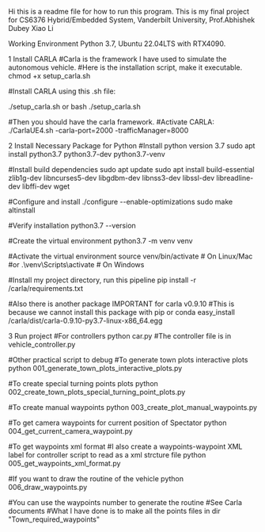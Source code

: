 Hi this is a readme file for how to run this program.
This is my final project for CS6376 Hybrid/Embedded System, Vanderbilt University, Prof.Abhishek Dubey
Xiao Li

Working Environment
Python 3.7, Ubuntu 22.04LTS with RTX4090.

1 Install CARLA
#Carla is the framework I have used to simulate the autonomous vehicle.
#Here is the installation script, make it executable.
chmod +x setup_carla.sh

#Install CARLA using this .sh file:

./setup_carla.sh
or bash ./setup_carla.sh

#Then you should have the carla framework.
#Activate CARLA:
./CarlaUE4.sh -carla-port=2000 -trafficManager=8000

2 Install Necessary Package for Python
#Install python version 3.7
sudo apt install python3.7 python3.7-dev python3.7-venv

#Install build dependencies
sudo apt update
sudo apt install build-essential zlib1g-dev libncurses5-dev libgdbm-dev libnss3-dev libssl-dev libreadline-dev libffi-dev wget

#Configure and install
./configure --enable-optimizations
sudo make altinstall

#Verify installation
python3.7 --version

#Create the virtual environment
python3.7 -m venv venv

#Activate the virtual environment
source venv/bin/activate  # On Linux/Mac
#or
.\venv\Scripts\activate  # On Windows

#Install my project directory, run this pipeline
pip install -r /carla/requirements.txt

#Also there is another package IMPORTANT for carla v0.9.10
#This is because we cannot install this package with pip or conda
easy_install /carla/dist/carla-0.9.10-py3.7-linux-x86_64.egg

3 Run project
#For controllers
python car.py
#The controller file is in vehicle_controller.py

#Other practical script to debug
#To generate town plots interactive plots
python 001_generate_town_plots_interactive_plots.py

#To create special turning points plots
python 002_create_town_plots_special_turning_point_plots.py

#To create manual waypoints
python 003_create_plot_manual_waypoints.py

#To get camera waypoints for current position of Spectator
python 004_get_current_camera_waypoint.py

#To get waypoints xml format
#I also create a waypoints-waypoint XML label for controller script to read as a xml strcture file
python 005_get_waypoints_xml_format.py

#If you want to draw the routine of the vehicle
python 006_draw_waypoints.py

#You can use the waypoints number to generate the routine
#See Carla documents
#What I have done is to make all the points files in dir "Town_required_waypoints"